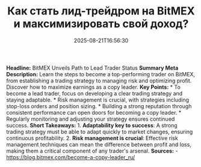 ﻿---
title: "Как стать лид-трейдром на BitMEX и максимизировать свой доход?"
date: "2025-08-21T16:56:30"
category: "Markets"
summary: ""
slug: "как стать лидтрейдром на bitmex и максимизировать свой доход"
source_urls:
  - "https://blog.bitmex.com/become-a-copy-leader_ru/"
seo:
  title: "Как стать лид-трейдром на BitMEX и максимизировать свой доход? | Hash n Hedge"
  description: ""
  keywords: ["news", "markets", "brief"]
---
**Headline:** BitMEX Unveils Path to Lead Trader Status  **Summary Meta Description:** Learn the steps to become a top-performing trader on BitMEX, from establishing a trading strategy to managing risk and optimizing profit. Discover how to maximize earnings as a copy leader.  **Key Points:**  * To become a lead trader, focus on developing a clear trading strategy and staying adaptable. * Risk management is crucial, with strategies including stop-loss orders and position sizing. * Building a strong reputation through consistent performance can open doors for becoming a copy leader. * Regularly monitoring and adjusting your strategy ensures continued success.  **Short Takeaways:**  1. **Adaptability key to success**: A strong trading strategy must be able to adapt quickly to market changes, ensuring continuous profitability. 2. **Risk management is crucial**: Effective risk management techniques can mean the difference between profit and loss, making them a critical component of any trader's arsenal.  **Sources:**  - https://blog.bitmex.com/become-a-copy-leader_ru/ 
